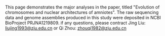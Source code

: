 This page demonstrates the major analyses in the paper, titled "Evolution of chromosomes and nuclear architectures of amniotes".
The raw sequencing data and genome assemblies produced in this study were deposited in NCBI BioProject PRJNA1219809.
if any questions, please contract Jing Liu: liujing1993@zju.edu.cn or Qi Zhou: zhouqi1982@zju.edu.cn
